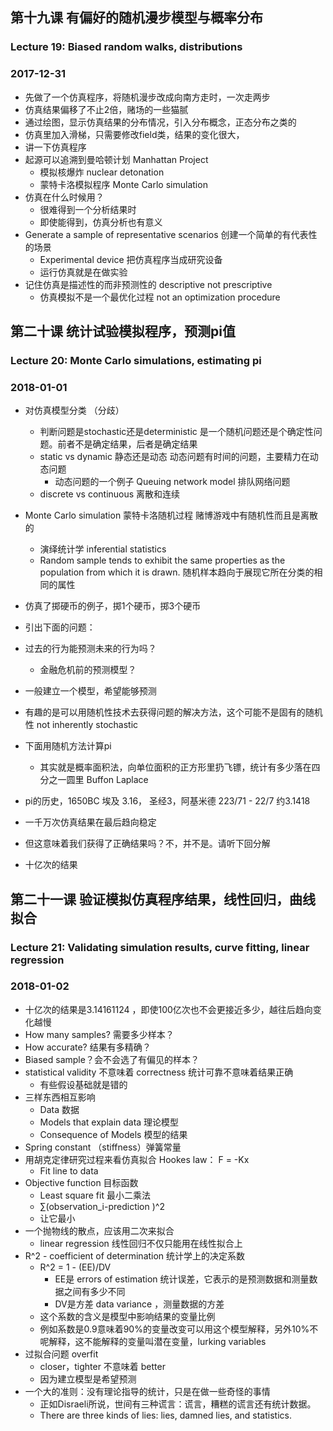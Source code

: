 ## 第十九课 有偏好的随机漫步模型与概率分布
### Lecture 19: Biased random walks, distributions
### 2017-12-31
* 先做了一个仿真程序，将随机漫步改成向南方走时，一次走两步
* 仿真结果偏移了不止2倍，赌场的一些猫腻
* 通过绘图，显示仿真结果的分布情况，引入分布概念，正态分布之类的
* 仿真里加入滑梯，只需要修改field类，结果的变化很大，
* 讲一下仿真程序
* 起源可以追溯到曼哈顿计划 Manhattan Project
    * 模拟核爆炸 nuclear detonation
    * 蒙特卡洛模拟程序 Monte Carlo simulation
* 仿真在什么时候用？
    * 很难得到一个分析结果时
    * 即使能得到，仿真分析也有意义
* Generate a sample of representative scenarios 创建一个简单的有代表性的场景
    * Experimental device 把仿真程序当成研究设备
    * 运行仿真就是在做实验
* 记住仿真是描述性的而非预测性的 descriptive not prescriptive
    * 仿真模拟不是一个最优化过程 not an optimization procedure

## 第二十课 统计试验模拟程序，预测pi值
### Lecture 20: Monte Carlo simulations, estimating pi
### 2018-01-01
* 对仿真模型分类 （分歧）
    * 判断问题是stochastic还是deterministic 是一个随机问题还是个确定性问题。前者不是确定结果，后者是确定结果
    * static vs dynamic 静态还是动态 动态问题有时间的问题，主要精力在动态问题
        * 动态问题的一个例子 Queuing network model 排队网络问题
    * discrete vs continuous 离散和连续

* Monte Carlo simulation 蒙特卡洛随机过程 赌博游戏中有随机性而且是离散的
    * 演绎统计学 inferential statistics
    * Random sample tends to exhibit the same properties as the population from which it is drawn. 随机样本趋向于展现它所在分类的相同的属性
* 仿真了掷硬币的例子，掷1个硬币，掷3个硬币
* 引出下面的问题：
* 过去的行为能预测未来的行为吗？
    * 金融危机前的预测模型？
* 一般建立一个模型，希望能够预测
* 有趣的是可以用随机性技术去获得问题的解决方法，这个可能不是固有的随机性 not inherently stochastic 
* 下面用随机方法计算pi
    * 其实就是概率面积法，向单位面积的正方形里扔飞镖，统计有多少落在四分之一圆里 Buffon Laplace
* pi的历史，1650BC 埃及 3.16， 圣经3，阿基米德 223/71 - 22/7 约3.1418  
* 一千万次仿真结果在最后趋向稳定
* 但这意味着我们获得了正确结果吗？不，并不是。请听下回分解
* 十亿次的结果

## 第二十一课 验证模拟仿真程序结果，线性回归，曲线拟合
### Lecture 21: Validating simulation results, curve fitting, linear regression
### 2018-01-02
* 十亿次的结果是3.14161124 ，即使100亿次也不会更接近多少，越往后趋向变化越慢
* How many samples? 需要多少样本？
* How accurate? 结果有多精确？
* Biased sample？会不会选了有偏见的样本？
* statistical validity 不意味着 correctness 统计可靠不意味着结果正确
    * 有些假设基础就是错的
* 三样东西相互影响
    * Data 数据
    * Models that explain data 理论模型
    * Consequence of Models 模型的结果
* Spring constant （stiffness）弹簧常量
* 用胡克定律研究过程来看仿真拟合 Hookes law： F = -Kx
    * Fit line to data
* Objective function 目标函数
    * Least square fit 最小二乘法
    * ∑(observation_i-prediction )^2
    * 让它最小
* 一个抛物线的散点，应该用二次来拟合
    * linear regression 线性回归不仅只能用在线性拟合上
* R^2 - coefficient of determination 统计学上的决定系数 
    * R^2 = 1 - (EE)/DV 
        * EE是 errors of estimation 统计误差，它表示的是预测数据和测量数据之间有多少不同
        * DV是方差 data variance ，测量数据的方差
    * 这个系数的含义是模型中影响结果的变量比例
    * 例如系数是0.9意味着90%的变量改变可以用这个模型解释，另外10%不呢解释，这不能解释的变量叫潜在变量，lurking variables 
* 过拟合问题 overfit
    * closer，tighter 不意味着 better
    * 因为建立模型是希望预测 
* 一个大的准则：没有理论指导的统计，只是在做一些奇怪的事情
    * 正如Disraeli所说，世间有三种谎言：谎言，糟糕的谎言还有统计数据。
    * There are three kinds of lies: lies, damned lies, and statistics.